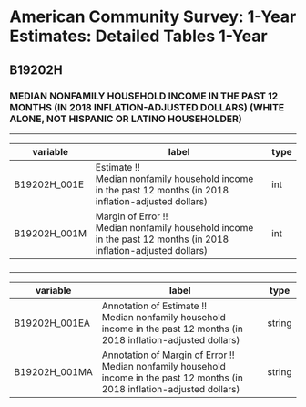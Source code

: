# American Community Survey: 1-Year Estimates: Detailed Tables 1-Year

## B19202H

### MEDIAN NONFAMILY HOUSEHOLD INCOME IN THE PAST 12 MONTHS (IN 2018 INFLATION-ADJUSTED DOLLARS) (WHITE ALONE, NOT HISPANIC OR LATINO HOUSEHOLDER)

___

| variable | label | type |
| ----- | ----- | ----- |
| B19202H_001E | Estimate !!<br>Median nonfamily household income in the past 12 months (in 2018 inflation-adjusted dollars) | int |
| B19202H_001M | Margin of Error !!<br>Median nonfamily household income in the past 12 months (in 2018 inflation-adjusted dollars) | int |
### 

___

| variable | label | type |
| ----- | ----- | ----- |
| B19202H_001EA | Annotation of Estimate !!<br>Median nonfamily household income in the past 12 months (in 2018 inflation-adjusted dollars) | string |
| B19202H_001MA | Annotation of Margin of Error !!<br>Median nonfamily household income in the past 12 months (in 2018 inflation-adjusted dollars) | string |

